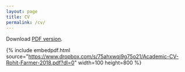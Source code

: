 ```yaml
---
layout: page
title: CV
permalink: /cv/
---
```


Download [PDF version](https://www.dropbox.com/s/75ahxwqj9g75o21/Academic-CV-Rohit-Farmer-2018.pdf?dl=0).

{% include embedpdf.html source="https://www.dropbox.com/s/75ahxwqj9g75o21/Academic-CV-Rohit-Farmer-2018.pdf?dl=0" width=100 height=800 %}
